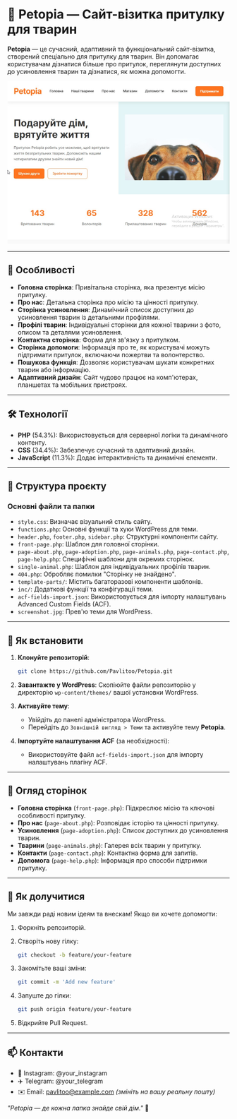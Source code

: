 # 🐾 Petopia — Сайт-візитка притулку для тварин

**Petopia** — це сучасний, адаптивний та функціональний сайт-візитка, створений спеціально для притулку для тварин. Він допомагає користувачам дізнатися більше про притулок, переглянути доступних до усиновлення тварин та дізнатися, як можна допомогти.

![Petopia Screenshot](screenshot.jpg)

---

## 🌟 Особливості

- **Головна сторінка**: Привітальна сторінка, яка презентує місію притулку.
- **Про нас**: Детальна сторінка про місію та цінності притулку.
- **Сторінка усиновлення**: Динамічний список доступних до усиновлення тварин із детальними профілями.
- **Профілі тварин**: Індивідуальні сторінки для кожної тварини з фото, описом та деталями усиновлення.
- **Контактна сторінка**: Форма для зв'язку з притулком.
- **Сторінка допомоги**: Інформація про те, як користувачі можуть підтримати притулок, включаючи пожертви та волонтерство.
- **Пошукова функція**: Дозволяє користувачам шукати конкретних тварин або інформацію.
- **Адаптивний дизайн**: Сайт чудово працює на комп'ютерах, планшетах та мобільних пристроях.

---

## 🛠️ Технології

- **PHP** (54.3%): Використовується для серверної логіки та динамічного контенту.
- **CSS** (34.4%): Забезпечує сучасний та адаптивний дизайн.
- **JavaScript** (11.3%): Додає інтерактивність та динамічні елементи.

---

## 📂 Структура проєкту

### Основні файли та папки

- `style.css`: Визначає візуальний стиль сайту.
- `functions.php`: Основні функції та хуки WordPress для теми.
- `header.php`, `footer.php`, `sidebar.php`: Структурні компоненти сайту.
- `front-page.php`: Шаблон для головної сторінки.
- `page-about.php`, `page-adoption.php`, `page-animals.php`, `page-contact.php`, `page-help.php`: Специфічні шаблони для окремих сторінок.
- `single-animal.php`: Шаблон для індивідуальних профілів тварин.
- `404.php`: Обробляє помилки "Сторінку не знайдено".
- `template-parts/`: Містить багаторазові компоненти шаблонів.
- `inc/`: Додаткові функції та конфігурації теми.
- `acf-fields-import.json`: Використовується для імпорту налаштувань Advanced Custom Fields (ACF).
- `screenshot.jpg`: Прев'ю теми для WordPress.

---

## 🚀 Як встановити

1. **Клонуйте репозиторій**:
   ```bash
   git clone https://github.com/Pavlitoo/Petopia.git
   ```

2. **Завантажте у WordPress**: Скопіюйте файли репозиторію у директорію `wp-content/themes/` вашої установки WordPress.

3. **Активуйте тему**:
   * Увійдіть до панелі адміністратора WordPress.
   * Перейдіть до `Зовнішній вигляд > Теми` та активуйте тему **Petopia**.

4. **Імпортуйте налаштування ACF** (за необхідності):
   * Використовуйте файл `acf-fields-import.json` для імпорту налаштувань плагіну ACF.

---

## 📑 Огляд сторінок

* **Головна сторінка** (`front-page.php`): Підкреслює місію та ключові особливості притулку.
* **Про нас** (`page-about.php`): Розповідає історію та цінності притулку.
* **Усиновлення** (`page-adoption.php`): Список доступних до усиновлення тварин.
* **Тварини** (`page-animals.php`): Галерея всіх тварин у притулку.
* **Контакти** (`page-contact.php`): Контактна форма для запитів.
* **Допомога** (`page-help.php`): Інформація про способи підтримки притулку.

---

## 🤝 Як долучитися

Ми завжди раді новим ідеям та внескам! Якщо ви хочете допомогти:

1. Форкніть репозиторій.
2. Створіть нову гілку:
   ```bash
   git checkout -b feature/your-feature
   ```

3. Закомітьте ваші зміни:
   ```bash
   git commit -m 'Add new feature'
   ```

4. Запуште до гілки:
   ```bash
   git push origin feature/your-feature
   ```

5. Відкрийте Pull Request.

---

## 📫 Контакти

* 📸 Instagram: @your_instagram
* ✈️ Telegram: @your_telegram
* ✉️ Email: pavlitoo@example.com *(змініть на вашу реальну пошту)*

*"Petopia — де кожна лапка знайде свій дім."* 🐾
